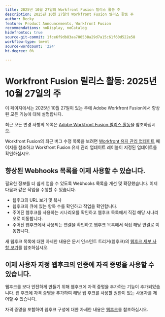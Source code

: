 ```yaml
---
title: 2025년 10월 27일의 Workfront Fusion 릴리스 활동 주
description: 2025년 10월 27일의 Workfront Fusion 릴리스 활동 주
author: Becky
feature: Product Announcements, Workfront Fusion
recommendations: noDisplay, noCatalog
hidefromtoc: true
source-git-commit: 1fce6f9db83aa700538a29d7a15c61f60d522e58
workflow-type: tm+mt
source-wordcount: '224'
ht-degree: 0%

---
```


# Workfront Fusion 릴리스 활동: 2025년 10월 27일의 주

이 페이지에서는 2025년 10월 27일이 있는 주에 Adobe Workfront Fusion에서 향상된 모든 기능에 대해 설명합니다.

최근 모든 변경 사항의 목록은 [Adobe Workfront Fusion 릴리스 활동](/help/workfront-fusion/fusion-product-releases/fusion-release-activity.md)을 참조하십시오.

Workfront Fusion의 최근 버그 수정 목록을 보려면 [Workfront 유지 관리 업데이트](https://experienceleague.adobe.com/en/docs/workfront-known-issues/releases/current-updates) 페이지를 참조하고 Workfront Fusion 유지 관리 업데이트 레이블이 지정된 업데이트를 확인하십시오.

## 향상된 Webhooks 목록을 이제 사용할 수 있습니다.

필요한 정보를 더 쉽게 얻을 수 있도록 Webhooks 목록을 개선 및 확장했습니다. 이제 다음과 같은 작업을 수행할 수 있습니다.

* 웹후크의 URL 보기 및 복사
* 웹후크의 큐에 있는 항목 수를 확인하고 작업을 확인합니다.
* 주어진 웹후크를 사용하는 시나리오를 확인하고 웹후크 목록에서 직접 해당 시나리오로 이동합니다.
* 주어진 웹후크에서 사용되는 연결을 확인하고 웹후크 목록에서 직접 해당 연결로 이동합니다.

새 웹후크 목록에 대한 자세한 내용은 문서 인스턴트 트리거(웹후크)의 [웹후크 세부 사항 보기](/help/workfront-fusion/references/modules/webhooks-reference.md#view-webhook-details)를 참조하십시오.

## 이제 사용자 지정 웹후크의 인증에 자격 증명을 사용할 수 있습니다.

웹후크를 보다 안전하게 만들기 위해 웹후크에 자격 증명을 추가하는 기능이 추가되었습니다. 웹 후크에 자격 증명을 추가하여 해당 웹 후크를 사용할 권한이 있는 사용자를 제어할 수 있습니다.

자격 증명을 포함하여 웹후크 구성에 대한 자세한 내용은 [웹후크](/help/workfront-fusion/references/apps-and-modules/universal-connectors/webhooks-updated.md)를 참조하십시오.

